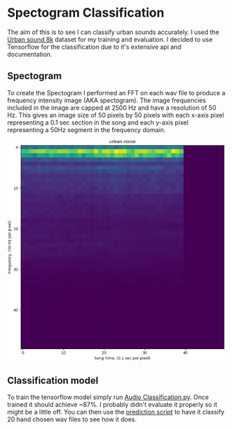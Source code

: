 # Spectogram Classification

The aim of this is to see I can classify urban sounds accurately.  I used the [Urban sound 8k](https://serv.cusp.nyu.edu/projects/urbansounddataset/urbansound8k.html) dataset for my training and evaluation.  I decided to use Tensorflow for the classification due to it's extensive api and documentation.

## Spectogram

To create the Spectogram I performed an FFT on each wav file to produce a frequency intensity image (AKA spectogram).  The image frequencies included in the image are capped at 2500 Hz and have a resolution of 50 Hz.  This gives an image size of 50 pixels by 50 pixels with each x-axis pixel representing a 0.1 sec section in the song and each y-axis pixel representing a 50Hz segment in the frequency domain.

![Spectogram Image](Presentation/Spectogram.png)

## Classification model

To train the tensorflow model simply run [Audio Classification.py](AudioClassification.py).  Once trained it should achieve ~87%.  I probably didn't evaluate it properly so it might be a little off.  You can then use the [prediction script](PredictAudio.py) to have it classify 20 hand chosen wav files to see how it does.
